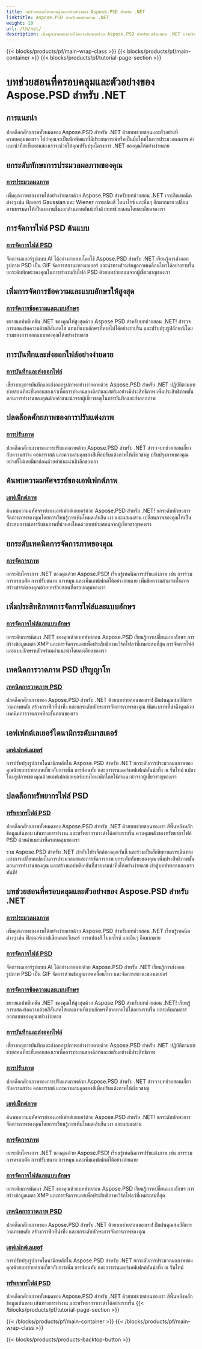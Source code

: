 ```yaml
---
title: บทช่วยสอนที่ครอบคลุมและตัวอย่างของ Aspose.PSD สำหรับ .NET
linktitle: Aspose.PSD สำหรับบทช่วยสอน .NET
weight: 10
url: /th/net/
description: เพิ่มคุณภาพของภาพได้อย่างง่ายดายด้วย Aspose.PSD สำหรับบทช่วยสอน .NET การประมวลผลภาพหลัก การจัดการไฟล์ PSD การจัดการข้อความและแบบอักษร และอื่นๆ
---
```


{{< blocks/products/pf/main-wrap-class >}}
{{< blocks/products/pf/main-container >}}
{{< blocks/products/pf/tutorial-page-section >}}

# บทช่วยสอนที่ครอบคลุมและตัวอย่างของ Aspose.PSD สำหรับ .NET

## การแนะนำ
ปลดล็อกศักยภาพทั้งหมดของ Aspose.PSD สำหรับ .NET ด้วยบทช่วยสอนและตัวอย่างที่ครอบคลุมของเรา ไม่ว่าคุณจะเป็นนักพัฒนาที่มีประสบการณ์หรือเป็นมือใหม่ในการประมวลผลภาพ คำแนะนำทีละขั้นตอนของเราจะช่วยให้คุณปรับปรุงโครงการ .NET ของคุณได้อย่างง่ายดาย

## ยกระดับทักษะการประมวลผลภาพของคุณ

### [การประมวลผลภาพ](./image-processing/)

เพิ่มคุณภาพของภาพได้อย่างง่ายดายด้วย Aspose.PSD สำหรับบทช่วยสอน .NET เจาะลึกเทคนิคต่างๆ เช่น ฟิลเตอร์ Gaussian และ Wiener การแปลงสี ไบนาไรซ์ และอื่นๆ อีกมากมาย เปลี่ยนภาพธรรมดาให้เป็นผลงานชิ้นเอกด้านภาพอันน่าทึ่งด้วยบทช่วยสอนโดยละเอียดของเรา

## การจัดการไฟล์ PSD ต้นแบบ

### [การจัดการไฟล์ PSD](./psd-file-manipulation/)

จัดการเลเยอร์รูปแบบ AI ได้อย่างง่ายดายโดยใช้ Aspose.PSD สำหรับ .NET เรียนรู้การส่งออกรูปภาพ PSD เป็น GIF จัดการสถานะของเลเยอร์ และนำทางส่วนข้อมูลภาพเคลื่อนไหวได้อย่างราบรื่น ยกระดับทักษะของคุณในการทำงานกับไฟล์ PSD ด้วยบทช่วยสอนจากผู้เชี่ยวชาญของเรา

## เพิ่มการจัดการข้อความและแบบอักษรให้สูงสุด

### [การจัดการข้อความและแบบอักษร](./text-and-font-manipulation/)

ขยายแอปพลิเคชัน .NET ของคุณให้สูงสุดด้วย Aspose.PSD สำหรับบทช่วยสอน .NET! สำรวจการแสดงข้อความด้วยสีสันสดใส แทนที่แบบอักษรที่หายไปได้อย่างราบรื่น และปรับปรุงรูปลักษณ์โดยรวมของการออกแบบของคุณได้อย่างง่ายดาย

## การบันทึกและส่งออกไฟล์อย่างง่ายดาย

### [การบันทึกและส่งออกไฟล์](./file-saving-and-exporting/)

เชี่ยวชาญการบันทึกและส่งออกรูปภาพอย่างง่ายดายด้วย Aspose.PSD สำหรับ .NET ปฏิบัติตามบทช่วยสอนทีละขั้นตอนของเราเพื่อการทำงานของดิสก์และสตรีมอย่างมีประสิทธิภาพ เพิ่มประสิทธิภาพขั้นตอนการทำงานของคุณด้วยคำแนะนำจากผู้เชี่ยวชาญในการบันทึกและส่งออกภาพ

## ปลดล็อคศักยภาพของการปรับแต่งภาพ

### [การปรับภาพ](./image-adjustment/)

ปลดล็อกศักยภาพของการปรับแต่งภาพด้วย Aspose.PSD สำหรับ .NET สำรวจบทช่วยสอนเกี่ยวกับความสว่าง คอนทราสต์ และความสมดุลของสีเพื่อปรับแต่งภาพให้เชี่ยวชาญ ปรับปรุงภาพของคุณอย่างที่ไม่เคยมีมาก่อนด้วยคำแนะนำเชิงลึกของเรา

## ค้นพบความมหัศจรรย์ของเอฟเฟกต์ภาพ

### [เอฟเฟ็กต์ภาพ](./image-effects/)

ค้นพบความมหัศจรรย์ของเอฟเฟกต์เลเยอร์ด้วย Aspose.PSD สำหรับ .NET! ยกระดับทักษะการจัดการภาพของคุณโดยการเรียนรู้การเพิ่มโหมดเส้นขีด เงา และผสมผสาน เปลี่ยนภาพของคุณให้เป็นประสบการณ์การรับชมภาพที่น่าหลงใหลด้วยบทช่วยสอนจากผู้เชี่ยวชาญของเรา

## ยกระดับเทคนิคการจัดการภาพของคุณ

### [การจัดการภาพ](./image-manipulation/)

ยกระดับโครงการ .NET ของคุณด้วย Aspose.PSD! เรียนรู้เทคนิคการปรับแต่งภาพ เช่น การรวม การครอบตัด การปรับขนาด การหมุน และเพิ่มเอฟเฟกต์ได้อย่างง่ายดาย เพิ่มขีดความสามารถในการสร้างสรรค์ของคุณด้วยบทช่วยสอนที่ครอบคลุมของเรา

## เพิ่มประสิทธิภาพการจัดการไฟล์และแบบอักษร

### [การจัดการไฟล์และแบบอักษร](./file-and-font-handling/)

ยกระดับการพัฒนา .NET ของคุณด้วยบทช่วยสอน Aspose.PSD เรียนรู้การเปลี่ยนแบบอักษร การสร้างข้อมูลเมตา XMP และการจัดการแคชเพื่อประสิทธิภาพเวิร์กโฟลว์ที่เหมาะสมที่สุด การจัดการไฟล์และแบบอักษรหลักพร้อมคำแนะนำโดยละเอียดของเรา

## เทคนิคการวาดภาพ PSD ปริญญาโท

### [เทคนิคการวาดภาพ PSD](./psd-drawing-techniques/)

ปลดล็อกศักยภาพของ Aspose.PSD สำหรับ .NET ด้วยบทช่วยสอนของเรา! ฝึกฝนคุณสมบัติการวาดภาพหลัก สร้างกราฟิกที่น่าทึ่ง และยกระดับทักษะการจัดการภาพของคุณ พัฒนาภาพที่น่าดึงดูดด้วยเทคนิคการวาดภาพทีละขั้นตอนของเรา

## เอฟเฟกต์เลเยอร์ไดนามิกระดับมาสเตอร์

### [เอฟเฟกต์เลเยอร์](./layer-effects/)

การปรับปรุงรูปภาพไดนามิกหลักใน Aspose.PSD สำหรับ .NET ยกระดับการประมวลผลภาพของคุณด้วยบทช่วยสอนเกี่ยวกับการเพิ่ม การซ้อนทับ และการเรนเดอร์เอฟเฟกต์อันน่าทึ่ง ณ รันไทม์ แปลงโฉมรูปภาพของคุณด้วยเอฟเฟกต์เลเยอร์แบบไดนามิกโดยใช้คำแนะนำจากผู้เชี่ยวชาญของเรา

## ปลดล็อกทรัพยากรไฟล์ PSD

### [ทรัพยากรไฟล์ PSD](./psd-file-resources/)

ปลดล็อกศักยภาพทั้งหมดของ Aspose.PSD สำหรับ .NET ด้วยบทช่วยสอนของเรา สีพื้นหลังหลัก ข้อมูลเส้นขอบ เส้นทางการทำงาน และทรัพยากรขาวดำได้อย่างราบรื่น ควบคุมพลังของทรัพยากรไฟล์ PSD ด้วยคำแนะนำที่ครอบคลุมของเรา

รวม Aspose.PSD สำหรับ .NET เข้ากับโปรเจ็กต์ของคุณวันนี้ และร่วมเป็นสักขีพยานการเดินทางแห่งการเปลี่ยนแปลงในการประมวลผลและการจัดการภาพ ยกระดับทักษะของคุณ เพิ่มประสิทธิภาพขั้นตอนการทำงานของคุณ และสร้างแอปพลิเคชันที่สวยงามน่าทึ่งได้อย่างง่ายดาย เข้าสู่บทช่วยสอนของเราทันที!
## บทช่วยสอนที่ครอบคลุมและตัวอย่างของ Aspose.PSD สำหรับ .NET 
### [การประมวลผลภาพ](./image-processing/)
เพิ่มคุณภาพของภาพได้อย่างง่ายดายด้วย Aspose.PSD สำหรับบทช่วยสอน .NET เรียนรู้เทคนิคต่างๆ เช่น ฟิลเตอร์เกาส์เซียนและวีเนอร์ การแปลงสี ไบนาไรซ์ และอื่นๆ อีกมากมาย
### [การจัดการไฟล์ PSD](./psd-file-manipulation/)
จัดการเลเยอร์รูปแบบ AI ได้อย่างง่ายดายด้วย Aspose.PSD สำหรับ .NET เรียนรู้การส่งออกรูปภาพ PSD เป็น GIF จัดการส่วนข้อมูลภาพเคลื่อนไหว และจัดการสถานะของเลเยอร์ 
### [การจัดการข้อความและแบบอักษร](./text-and-font-manipulation/)
ขยายแอปพลิเคชัน .NET ของคุณให้สูงสุดด้วย Aspose.PSD สำหรับบทช่วยสอน .NET! เรียนรู้การแสดงข้อความด้วยสีสันสดใสและแทนที่แบบอักษรที่ขาดหายไปได้อย่างราบรื่น ยกระดับเกมการออกแบบของคุณอย่างง่ายดาย
### [การบันทึกและส่งออกไฟล์](./file-saving-and-exporting/)
เชี่ยวชาญการบันทึกและส่งออกรูปภาพอย่างง่ายดายด้วย Aspose.PSD สำหรับ .NET ปฏิบัติตามบทช่วยสอนทีละขั้นตอนของเราเพื่อการทำงานของดิสก์และสตรีมอย่างมีประสิทธิภาพ
### [การปรับภาพ](./image-adjustment/)
ปลดล็อกศักยภาพของการปรับแต่งภาพด้วย Aspose.PSD สำหรับ .NET สำรวจบทช่วยสอนเกี่ยวกับความสว่าง คอนทราสต์ และความสมดุลของสีเพื่อปรับแต่งภาพให้เชี่ยวชาญ
### [เอฟเฟ็กต์ภาพ](./image-effects/)
ค้นพบความมหัศจรรย์ของเอฟเฟกต์เลเยอร์ด้วย Aspose.PSD สำหรับ .NET! ยกระดับทักษะการจัดการภาพของคุณโดยการเรียนรู้การเพิ่มโหมดเส้นขีด เงา และผสมผสาน
### [การจัดการภาพ](./image-manipulation/)
ยกระดับโครงการ .NET ของคุณด้วย Aspose.PSD! เรียนรู้เทคนิคการปรับแต่งภาพ เช่น การรวม การครอบตัด การปรับขนาด การหมุน และเพิ่มเอฟเฟกต์ได้อย่างง่ายดาย
### [การจัดการไฟล์และแบบอักษร](./file-and-font-handling/)
ยกระดับการพัฒนา .NET ของคุณด้วยบทช่วยสอน Aspose.PSD เรียนรู้การเปลี่ยนแบบอักษร การสร้างข้อมูลเมตา XMP และการจัดการแคชเพื่อประสิทธิภาพเวิร์กโฟลว์ที่เหมาะสมที่สุด
### [เทคนิคการวาดภาพ PSD](./psd-drawing-techniques/)
ปลดล็อกศักยภาพของ Aspose.PSD สำหรับ .NET ด้วยบทช่วยสอนของเรา! ฝึกฝนคุณสมบัติการวาดภาพหลัก สร้างกราฟิกที่น่าทึ่ง และยกระดับทักษะการจัดการภาพของคุณ
### [เอฟเฟกต์เลเยอร์](./layer-effects/)
การปรับปรุงรูปภาพไดนามิกหลักใน Aspose.PSD สำหรับ .NET ยกระดับการประมวลผลภาพของคุณด้วยบทช่วยสอนเกี่ยวกับการเพิ่ม การซ้อนทับ และการเรนเดอร์เอฟเฟกต์อันน่าทึ่ง ณ รันไทม์
### [ทรัพยากรไฟล์ PSD](./psd-file-resources/)
ปลดล็อกศักยภาพทั้งหมดของ Aspose.PSD สำหรับ .NET ด้วยบทช่วยสอนของเรา สีพื้นหลังหลัก ข้อมูลเส้นขอบ เส้นทางการทำงาน และทรัพยากรขาวดำได้อย่างราบรื่น 
{{< /blocks/products/pf/tutorial-page-section >}}

{{< /blocks/products/pf/main-container >}}
{{< /blocks/products/pf/main-wrap-class >}}

{{< blocks/products/products-backtop-button >}}
